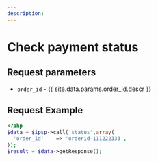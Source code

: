 ```yaml
---
description:
---
```


# Check payment status

## Request parameters

- `order_id` - {{ site.data.params.order_id.descr }}

## Request Example

```php
<?php
$data = $ipsp->call('status',array(
  'order_id'    => 'orderid-111222333',
));
$result = $data->getResponse();
```